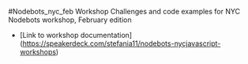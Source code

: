 #Nodebots_nyc_feb Workshop
Challenges and code examples for NYC Nodebots workshop, February edition
* [Link to workshop documentation]
(https://speakerdeck.com/stefania11/nodebots-nycjavascript-workshops)
